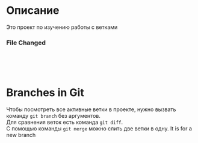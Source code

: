 # Описание <br>
Это проект по изучению работы с ветками 
<br>
### File Changed
<br> <br> <br>

# Branches in Git
Чтобы посмотреть все активные ветки в проекте, нужно вызвать команду `git branch` без аргументов.  
Для сравнения веток есть команда `git diff`. <br>
С помощью команды `git merge` можно слить две ветки в одну. 
It is for a new branch